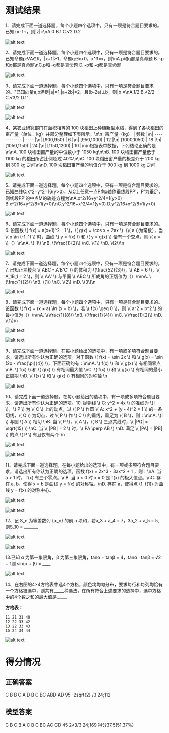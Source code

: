 # 测试结果

1、请完成下面一道选择题，每个小题四个选项中，只有一项是符合题目要求的。已知z=-1-i，则|z|=\nA.0 B.1 C.√2 D.2

![alt text](腾讯元宝-1.1-新2-转义.png)

2、请完成下面一道选择题，每个小题四个选项中，只有一项是符合题目要求的。已知命题p:∀A∈R，|x+1|>1，命题q:Ǝx>0，x^3=x，则\nA.p和q都是真命题 B.¬p和q都是真命题\nC.p和¬q都是真命题 D.¬p和¬q都是真命题

![alt text](腾讯元宝-2.1-新2-转义.png)

3、请完成下面一道选择题，每个小题四个选项中，只有一项是符合题目要求的。"已知向量a,b满足|a|=1,|a+2b|=2，且(b-2a)⊥b，则|b|=\nA.1/2 B.√2/2 C.√3/2 D.1"

![alt text](腾讯元宝-3.1-新2-转义.png)

![alt text](腾讯元宝-3.2-新2-转义.png)

4、某农业研究部门在面积相等的 100 块稻田上种植新型水稻，得到了各块稻田的亩产量（单位：kg）并部分整理如下表所示。\n\n| 亩产量（kg） | 频数 |\n| ------------ | ---- |\n| [900,950)    | 6    |\n| [950,1000)   | 12   |\n| [1000,1050)  | 18   |\n| [1050,1150)  | 24   |\n| [1150,1200)  | 10   |\n\n根据表中数据，下列结论正确的是\n\nA. 100 块稻田亩产量的中位数小于 1050 kg\n\nB. 100 块稻田亩产量低于 1100 kg 的稻田所占比例超过 40%\n\nC. 100 块稻田亩产量的极差介于 200 kg 到 300 kg 之间\n\nD. 100 块稻田亩产量的均值介于 900 kg 到 1000 kg 之间

![alt text](腾讯元宝-4.1-新2-转义.png)

5、请完成下面一道选择题，每个小题四个选项中，只有一项是符合题目要求的。已知曲线C:x^2+y^2=16(y>0)，从C上任意一点P向x轴作垂线段PP'，P'为垂足，则线段PP'的中点M的轨迹方程为\nA.x^2/16+y^2/4=1(y>0) B.x^2/16+y^2/8=1(y>0)\nC.y^2/16+x^2/4=1(y>0) D.y^2/16+x^2/8=1(y>0)

![alt text](腾讯元宝-5.1-新2-转义.png)

6、请完成下面一道选择题，每个小题四个选项中，只有一项是符合题目要求的。6. 设函数 \\( f(x) = a(x+1)^2 - 1 \\)，\\( g(x) = \\cos x + 2ax \\)（\\( a \\)为常数），当 \\( x \\in (-1, 1) \\) 时，曲线 \\( y = f(x) \\) 和 \\( y = g(x) \\) 恰有一个交点，则 \\( a = \\)（）\n\nA. \\(-1\\)  \nB. \\(\frac{1}{2}\\)  \nC. \\(1\\)  \nD. \\(2\\)\n

![alt text](腾讯元宝-6.1-新2-转义.png)

7、请完成下面一道选择题，每个小题四个选项中，只有一项是符合题目要求的。7. 已知正三棱台 \\( ABC - A'B'C' \\) 的体积为 \\(\frac{52}{3}\\)，\\( AB = 6 \\)，\\( A_1B_1 = 2 \\)，则 \\( AA' \\) 与平面 \\( ABC \\) 所成角的正切值为（）\n\nA. \\(\frac{1}{2}\\)  \nB. \\(1\\)  \nC. \\(2\\)  \nD. \\(3\\)\n

![alt text](腾讯元宝-7.1-新2-转义.png)

8、请完成下面一道选择题，每个小题四个选项中，只有一项是符合题目要求的。设函数 \\( f(x) = (x + a) \\ln (x + b) \\)，若 \\( f(x) \\geq 0 \\)，则 \\( a^2 + b^2 \\) 的最小值为（）\n\nA. \\(\frac{1}{8}\\)  \nB. \\(\frac{1}{4}\\)  \nC. \\(\frac{1}{2}\\)  \nD. \\(1\\)\n

![alt text](腾讯元宝-8.1-新2-转义.png)

![alt text](腾讯元宝-8.2-新2-转义.png)

9、请完成下面一道选择题，在每小题给出的选项中，有一项或多项符合题目要求，请选出所有你认为正确的选项。对于函数 \\( f(x) = \\sin 2x \\) 和 \\( g(x) = \\sin (2x - \frac{\\pi}{4}) \\)，下面正确的有：\n\nA. \\( f(x) \\) 和 \\( g(x) \\) 有相同零点  \nB. \\( f(x) \\) 和 \\( g(x) \\) 有相同最大值  \nC. \\( f(x) \\) 和 \\( g(x) \\) 有相同的最小正周期  \nD. \\( f(x) \\) 和 \\( g(x) \\) 有相同的对称轴  \n

![alt text](腾讯元宝-9.1-新2-转义.png)

10、请完成下面一道选择题，在每小题给出的选项中，有一项或多项符合题目要求，请选出所有你认为正确的选项。10. 抛物线 \\( C: y^2 = 4x \\) 的准线为 \\( l \\)，\\( P \\) 为 \\( C \\) 上的动点，过 \\( P \\) 作圆 \\( A: x^2 + (y - 4)^2 = 1 \\) 的一条切线，\\( Q \\) 为切点，过 \\( P \\) 作 \\( C \\) 的垂线，垂足为 \\( B \\)，则：\n\nA. \\( l \\) 与圆 \\( A \\) 相切  \nB. 当 \\( P \\)，\\( A \\)，\\( B \\) 三点共线时，\\( |PQ| = \\sqrt{15} \\)  \nC. 当 \\( |PB| = 2 \\) 时，\\( PA \\perp AB \\)  \nD. 满足 \\( |PA| = |PB| \\) 的点 \\( P \\) 有且仅有两个 \n

![alt text](腾讯元宝-10.1-新2-转义.png)

![alt text](腾讯元宝-10.2-新2-转义.png)

11、请完成下面一道选择题，在每小题给出的选项中，有一项或多项符合题目要求，请选出所有你认为正确的选项。函数 f(x) = 2x^3 - 3ax^2 + 1 ，则：\nA. 当 a > 1 时， f(x) 有三个零点。\nB. 当 a < 0 时 x = 0 是 f(x) 的极大值点。\nC. 存在 a, b，使得 x = b 是曲线 y = f(x) 的对称轴。\nD. 存在 a，使得点 (1, f(1)) 为曲线 y = f(x) 的对称中心。

![alt text](腾讯元宝-11.1-新2-转义.png)

![alt text](腾讯元宝-11.2-新2-转义.png)

12、记 S_n 为等差数列 {a_n} 的前 n 项和，若a_3 + a_4 = 7，3a_2 + a_5 = 5, 则S_10 = _______

![alt text](腾讯元宝-12.1-新2-转义.png)

![alt text](腾讯元宝-12.2-新2-转义.png)

13.已知 α 为第一象限角，β 为第三象限角，tanα + tanβ = 4，tanα · tanβ = √2 + 1则 sin(α + β) = ____

![alt text](腾讯元宝-13.1-新2-转义.png)

14、在右图的4×4方格表中选4个方格，颜色均均匀分布，要求每行和每列均恰有一个方格被选中，则共有_____种选法，在所有符合上述要求的选择中，选中方格中的4个数之和的最大值是_____

**方格表：**

```
11 21 31 40
12 22 33 42
13 22 33 43
15 24 34 44
```


![alt text](腾讯元宝-14.1-新2-转义.png)

# 得分情况
## 正确答案
C B B C A D B C BC ABD AD 95 -2sqrt{2} /3 24;112
## 模型答案
C B C B A C B C BC AC CD 45 2√3/3 24;169 得分37.5(51.37%)